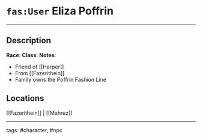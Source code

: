 # `fas:User` Eliza Poffrin
---

## Description
**Race**: 
**Class**: 
**Notes**: 
- Friend of [[Harper]]
- From [[Fazerithein]]
- Family owns the Poffrin Fashion Line
## Locations
[[Fazerithein]] | [[Mahrez]]

---
tags: #character, #npc